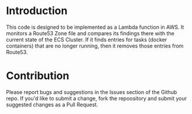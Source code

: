 # Introduction

This code is designed to be implemented as a Lambda function in AWS. It monitors a Route53 Zone file and compares its findings there with the current state of the ECS Cluster. If it finds entries for tasks (docker containers) that are no longer running, then it removes those entries from Route53.

# Contribution

Please report bugs and suggestions in the Issues section of the Github repo. If you'd like to submit a change, fork the repoository and submit your suggested changes as a Pull Request.
